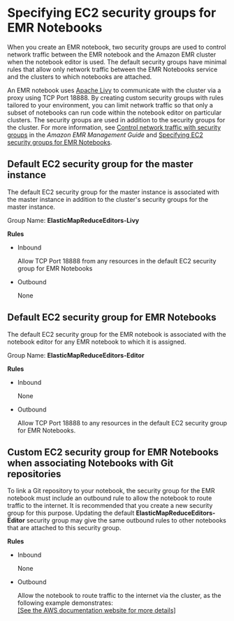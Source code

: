 # Specifying EC2 security groups for EMR Notebooks<a name="emr-managed-notebooks-security-groups"></a>

When you create an EMR notebook, two security groups are used to control network traffic between the EMR notebook and the Amazon EMR cluster when the notebook editor is used\. The default security groups have minimal rules that allow only network traffic between the EMR Notebooks service and the clusters to which notebooks are attached\.

An EMR notebook uses [Apache Livy](https://livy.incubator.apache.org/) to communicate with the cluster via a proxy using TCP Port 18888\. By creating custom security groups with rules tailored to your environment, you can limit network traffic so that only a subset of notebooks can run code within the notebook editor on particular clusters\. The security groups are used in addition to the security groups for the cluster\. For more information, see [Control network traffic with security groups](https://docs.aws.amazon.com/emr/latest/ManagementGuide/emr-security-groups.html) in the *Amazon EMR Management Guide* and [Specifying EC2 security groups for EMR Notebooks](#emr-managed-notebooks-security-groups)\.

## Default EC2 security group for the master instance<a name="emr-managed-notebooks-security-group-for-master"></a>

The default EC2 security group for the master instance is associated with the master instance in addition to the cluster's security groups for the master instance\.

Group Name: **ElasticMapReduceEditors\-Livy**

**Rules**
+ Inbound

  Allow TCP Port 18888 from any resources in the default EC2 security group for EMR Notebooks
+ Outbound

  None

## Default EC2 security group for EMR Notebooks<a name="emr-managed-notebooks-security-group-for-notebooks"></a>

The default EC2 security group for the EMR notebook is associated with the notebook editor for any EMR notebook to which it is assigned\.

Group Name: **ElasticMapReduceEditors\-Editor**

**Rules**
+ Inbound

  None
+ Outbound

  Allow TCP Port 18888 to any resources in the default EC2 security group for EMR Notebooks\.

## Custom EC2 security group for EMR Notebooks when associating Notebooks with Git repositories<a name="emr-managed-notebooks-security-group-for-notebooks-git"></a>

To link a Git repository to your notebook, the security group for the EMR notebook must include an outbound rule to allow the notebook to route traffic to the internet\. It is recommended that you create a new security group for this purpose\. Updating the default **ElasticMapReduceEditors\-Editor** security group may give the same outbound rules to other notebooks that are attached to this security group\. 

**Rules**
+ Inbound

  None
+ Outbound

  Allow the notebook to route traffic to the internet via the cluster, as the following example demonstrates:    
[\[See the AWS documentation website for more details\]](http://docs.aws.amazon.com/emr/latest/ManagementGuide/emr-managed-notebooks-security-groups.html)